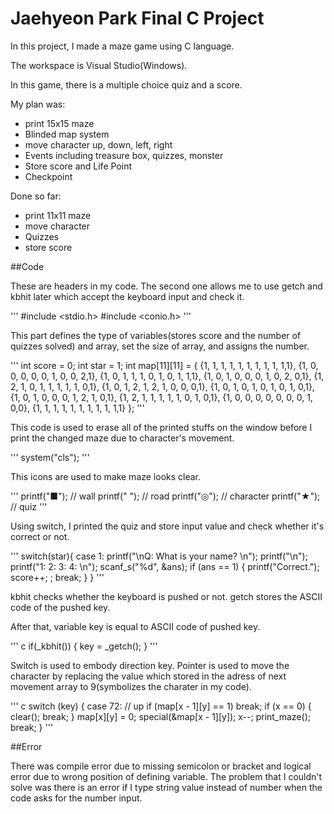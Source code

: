 # Jaehyeon Park Final C Project

In this project, I made a maze game using C language.

The workspace is Visual Studio(Windows).

In this game, there is a multiple choice quiz and a score.

My plan was:

 * print 15x15 maze
 * Blinded map system
 * move character up, down, left, right
 * Events including treasure box, quizzes, monster
 * Store score and Life Point
 * Checkpoint

Done so far:

 * print 11x11 maze
 * move character
 * Quizzes
 * store score

##Code

These are headers in my code. The second one allows me to use getch and kbhit later which accept the keyboard input and check it.

''' 
#include <stdio.h>
#include <conio.h>
'''

This part defines the type of variables(stores score and the number of quizzes solved) and array, set the size of array, and assigns the number. 

'''
int score = 0; int star = 1;
int map[11][11] = {
	{1, 1, 1, 1, 1, 1, 1, 1, 1, 1,1},
	{1, 0, 0, 0, 0, 0, 1, 0, 0, 2,1},
	{1, 0, 1, 1, 1, 0, 1, 0, 1, 1,1},
	{1, 0, 1, 0, 0, 0, 1, 0, 2, 0,1},
	{1, 2, 1, 0, 1, 1, 1, 1, 1, 0,1},
	{1, 0, 1, 2, 1, 2, 1, 0, 0, 0,1},
	{1, 0, 1, 0, 1, 0, 1, 0, 1, 0,1},
	{1, 0, 1, 0, 0, 0, 1, 2, 1, 0,1},
	{1, 2, 1, 1, 1, 1, 1, 0, 1, 0,1},
	{1, 0, 0, 0, 0, 0, 0, 0, 1, 0,0},
	{1, 1, 1, 1, 1, 1, 1, 1, 1, 1,1}
};
'''

This code is used to erase all of the printed stuffs on the window before I print the changed maze due to character's movement.

'''
system("cls");
'''

This icons are used to make maze looks clear.

''' 
printf("■"); // wall
printf("  "); // road
printf("◎"); // character
printf("★"); // quiz
'''

Using switch, I printed the quiz and store input value and check whether it's correct or not. 

'''
switch(star){
case 1:
	printf("\nQ: What is your name? \n");
	printf("\n");
	printf("1:  2:  3:  4: \n");
	scanf_s("%d", &ans);
	if (ans == 1) {
	printf("Correct.");
	score++;
	;
	break;
	}
}
'''

kbhit checks whether the keyboard is pushed or not. getch stores the ASCII code of the pushed key.

After that, variable key is equal to ASCII code of pushed key.

''' c
	if(_kbhit()) {
		key = _getch();
	}
'''

Switch is used to embody direction key. Pointer is used to move the character by replacing the value which stored in the adress of next movement array to 9(symbolizes the charater in my code). 

''' c
switch (key) {
case 72: // up
	if (map[x - 1][y] == 1) break;
	if (x == 0) { clear(); break; }
	map[x][y] = 0;
	special(&map[x - 1][y]);
	x--;
	print_maze();
	break;
}
'''

##Error

There was compile error due to missing semicolon or bracket and logical error due to wrong position of defining variable. The problem that I couldn't solve was there is an error if I type string value instead of number when the code asks for the number input.

